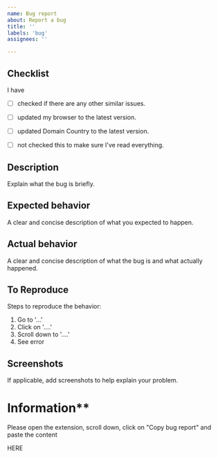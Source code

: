 ```yaml
---
name: Bug report
about: Report a bug
title: ''
labels: 'bug'
assignees: ''

---
```


## Checklist

I have

* [ ] checked if there are any other similar issues.
* [ ] updated my browser to the latest version.
* [ ] updated Domain Country to the latest version.
* [ ] not checked this to make sure I've read everything.


## Description

Explain what the bug is briefly.


## Expected behavior

A clear and concise description of what you expected to happen.


## Actual behavior

A clear and concise description of what the bug is and what actually happened.


## To Reproduce

Steps to reproduce the behavior:
1. Go to '...'
2. Click on '....'
3. Scroll down to '....'
4. See error


## Screenshots

If applicable, add screenshots to help explain your problem.


# Information**

Please open the extension, scroll down, click on "Copy bug report" and 
paste the content

HERE
